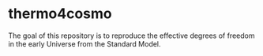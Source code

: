 # thermo4cosmo

The goal of this repository is to reproduce the effective degrees of freedom in the early Universe from the Standard Model.

